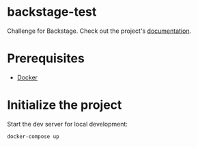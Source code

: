 # backstage-test

Challenge for Backstage. Check out the project's [documentation](http://chromano.github.io/backstage-test/).

# Prerequisites

- [Docker](https://docs.docker.com/docker-for-mac/install/)

# Initialize the project

Start the dev server for local development:

```bash
docker-compose up
```

